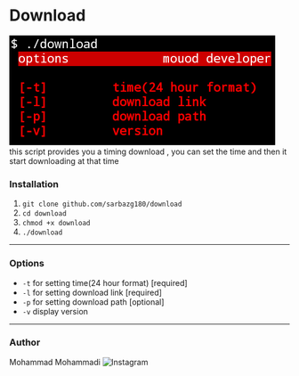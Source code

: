 # Download  
![alt screenshot](https://github.com/Sarbazg180/download/blob/master/screenshot.png)  
this script provides you a timing download , you can set the time and then it start downloading at that time

### Installation
1. `git clone github.com/sarbazg180/download`
2. `cd download`
3. `chmod +x download`
4. `./download`
___
### Options
*  `-t`  for setting time(24 hour format) [required]
*  `-l`  for setting download link [required]
*  `-p`  for setting download path [optional]
*  `-v`  display version
___
### Author
Mohammad Mohammadi
![Instagram]()
